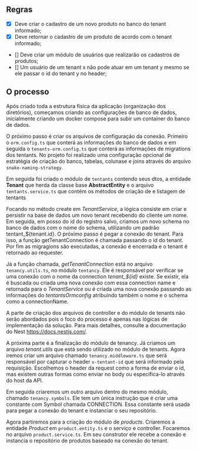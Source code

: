 ## Regras ##

- [x] Deve criar o cadastro de um novo produto no banco do tenant informado; 
- [x] Deve retornar o cadastro de um produto de acordo com o tenant informado;
- [] Deve criar um módulo de usuários que realizarão os cadastros de produtos;
- [] Um usuário de um tenant x não pode atuar em um tenant y mesmo se ele passar o id do tenant y no header;

## O processo ##

Após criado toda a estrutura física da aplicação (organização dos diretórios), começamos criando as configurações de banco de dados, inicialmente criando um docker compose para subir um container do banco de dados.

O próximo passo é criar os arquivos de configuração da conexão. Primeiro o `orm.config.ts` que conterá as informações do banco de dados e em seguida o `tenants-orm.config.ts` que conterá as informações de migrations dos tentants.
No projeto foi realizado uma configuração opcional de estratégia de criação do banco, tabelas, colunase e joins através do arquivo `snake-naming-strategy`.

Em seguida foi criado o módulo de `tentants` contendo seus dtos, a entidade **Tenant** que herda da classe base **AbstractEntity** e o arquivo `tentants.service.ts` que contém os métodos de criação de e listagem de tentants

Focando no método create em *TenantService*, a lógica consiste em criar e persistir na base de dados um novo tenant recebendo do cliente um nome. Em seguida, em posso do id do registro salvo, criamos um novo schema no banco de dados com o nome do schema, utilizando um padrão tentant_${tenant.id}. O próximo passo é pegar a conexão do tenant. Para isso, a função getTenantConnection é chamada passando o id do tenant. Por fim as migragions são executadas, a conexão é encerrada e o tenant é retornado ao requester.

Já a função chamada, *getTenantConnection* está no arquivo `tenancy.utils.ts`, no módulo `tentancy`. Ele é responsável por verificar se uma conexão com o nome da connection *tenant_${id}* existe. Se existir, ela é buscada ou criada uma nova conexão com essa connection name e retornada para o *TenantService* ou é criada uma nova conexão passando as informações do *tentantsOrmconfig* atribuíndo também o nome e o schema como a connectionName. 

A parte de criação dos arquivos de controller e do módulo de tenants não serão abordados pois o foco do processo é apenas nas lógicas de implementação da solução. Para mais detalhes, consulte a documentação do Nest  <https://docs.nestjs.com/>.

A próxima parte é a finalização do módulo de tenancy. Já criamos um arquivo *tenant.utils* que está sendo utilizado no módulo de tenants. Agora iremos criar um arquivo chamado `tenancy.middleware.ts` que será responsável por capturar o header `x-tentant-id` que será informado pela requisição. Escolhemos o header da request como a forma de enviar o id, mas existem outras formas como enviar no body ou especifica-lo através do host da API.

Em seguida criaremos um outro arquivo dentro do mesmo módulo, chamado `tenancy.symbols`. Ele tem um única instrução que é criar uma constante com Symbol chamada CONNECTION. Essa constante será usada para pegar a conexão do tenant e instanciar o seu repositório.

Agora partiremos para a criação do módulo de *products*. Criaremos a entidade *Product* em `product.entity.ts` e o serviço e controller. Focaremos no arquivo `product.service.ts`. Em seu construtor ele recebe a conexão e instancia o repositório de produtos baseado na conexão do tenant.
